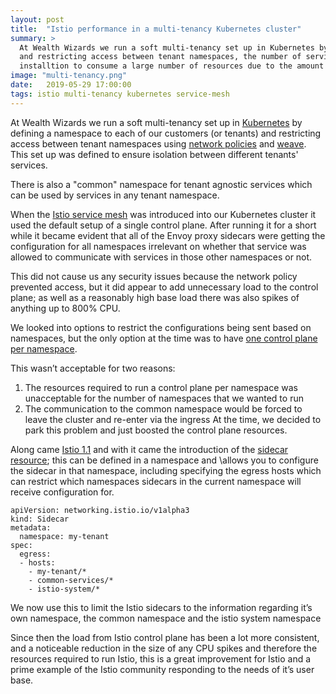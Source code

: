 ```yaml
---
layout: post
title:  "Istio performance in a multi-tenancy Kubernetes cluster"
summary: >
  At Wealth Wizards we run a soft multi-tenancy set up in Kubernetes by defining a namespace to each of our customers
  and restricting access between tenant namespaces, the number of services and configurations we had caused our Istio
  installtion to consume a large number of resources due to the amount of unnecessary configuration being pushed around.
image: "multi-tenancy.png"
date:   2019-05-29 17:00:00
tags: istio multi-tenancy kubernetes service-mesh
---
```

At Wealth Wizards we run a soft multi-tenancy set up in [Kubernetes](https://kubernetes.io/) by defining a namespace to
each of our customers (or tenants) and restricting access between tenant namespaces using
[network policies](https://kubernetes.io/docs/concepts/services-networking/network-policies/) and
[weave](https://github.com/weaveworks/weave). This set up was defined to ensure isolation between different tenants'
services.

There is also a "common" namespace for tenant agnostic services which can be used by services in any tenant namespace.

When the [Istio service mesh](https://istio.io/) was introduced into our Kubernetes cluster it used the default setup of
a single control plane. After running it for a short while it became evident that all of the Envoy proxy sidecars were
getting the configuration for all namespaces irrelevant on whether that service was allowed to communicate with services
in those other namespaces or not.

This did not cause us any security issues because the network policy prevented access, but it did appear to add
unnecessary load to the control plane; as well as a reasonably high base load there was also spikes of anything up to
800% CPU.

We looked into options to restrict the configurations being sent based on namespaces, but the only option at the time
was to have [one control plane per namespace](https://istio.io/blog/2018/soft-multitenancy/#watching-specific-namespaces-for-service-discovery).

This wasn’t acceptable for two reasons:

1. The resources required to run a control plane per namespace was unacceptable for the number of namespaces that we wanted
to run
2. The communication to the common namespace would be forced to leave the cluster and re-enter via the ingress
At the time, we decided to park this problem and just boosted the control plane resources.

Along came [Istio 1.1](https://istio.io/about/notes/1.1/) and with it came the introduction of the
[sidecar resource](https://istio.io/docs/reference/config/networking/v1alpha3/sidecar/); this can be defined in a
namespace and \allows you to configure the sidecar in that namespace, including specifying the egress hosts which can
restrict which namespaces sidecars in the current namespace will receive configuration for.

```
apiVersion: networking.istio.io/v1alpha3
kind: Sidecar
metadata:
  namespace: my-tenant
spec:
  egress:
  - hosts:
    - my-tenant/*
    - common-services/*
    - istio-system/*
```

We now use this to limit the Istio sidecars to the information regarding it’s own namespace, the common namespace and
the istio system namespace

Since then the load from Istio control plane has been a lot more consistent, and a noticeable reduction in the size of
any CPU spikes and therefore the resources required to run Istio, this is a great improvement for Istio and a prime example of the Istio community responding to the needs of it’s user base.